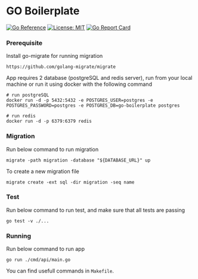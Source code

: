 # GO Boilerplate
[![Go Reference](https://pkg.go.dev/badge/github.com/andhikayuana/qiscus-unofficial-go.svg)](https://pkg.go.dev/github.com/syahidfrd/go-boilerplate)
[![License: MIT](https://img.shields.io/badge/License-MIT-yellow.svg)](https://opensource.org/licenses/MIT)
[![Go Report Card](https://goreportcard.com/badge/github.com/andhikayuana/qiscus-unofficial-go)](https://goreportcard.com/report/github.com/syahidfrd/go-boilerplate)

### Prerequisite
Install go-migrate for running migration
```
https://github.com/golang-migrate/migrate
```

App requires 2 database (postgreSQL and redis server), run from your local machine or run it using docker with the following command
```
# run postgreSQL
docker run -d -p 5432:5432 -e POSTGRES_USER=postgres -e POSTGRES_PASSWORD=postgres -e POSTGRES_DB=go-boilerplate postgres

# run redis
docker run -d -p 6379:6379 redis
``` 

### Migration
Run below command to run migration
```
migrate -path migration -database "${DATABASE_URL}" up
```

To create a new migration file
```
migrate create -ext sql -dir migration -seq name
```

### Test
Run below command to run test, and make sure that all tests are passing
```
go test -v ./...
```

### Running
Run below command to run app
```
go run ./cmd/api/main.go
```

You can find usefull commands in `Makefile`.
